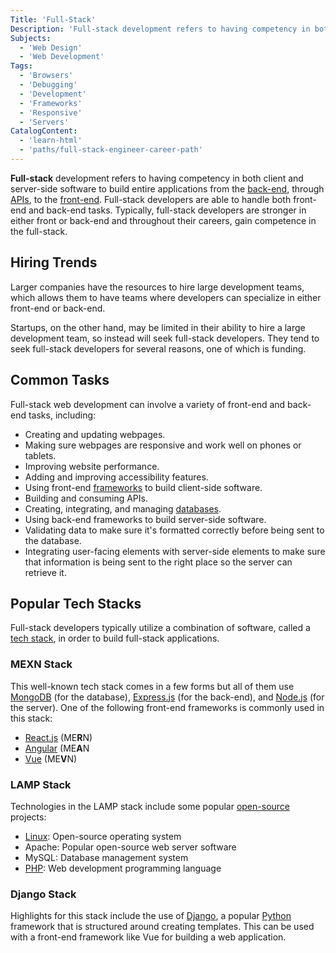 ```yaml
---
Title: 'Full-Stack'
Description: 'Full-stack development refers to having competency in both client and server-side software.'
Subjects:
  - 'Web Design'
  - 'Web Development'
Tags:
  - 'Browsers'
  - 'Debugging'
  - 'Development'
  - 'Frameworks'
  - 'Responsive'
  - 'Servers'
CatalogContent:
  - 'learn-html'
  - 'paths/full-stack-engineer-career-path'
---
```


**Full-stack** development refers to having competency in both client and server-side software to build entire applications from the [back-end](https://www.codecademy.com/resources/docs/general/back-end), through [APIs](https://www.codecademy.com/resources/docs/general/api), to the [front-end](https://www.codecademy.com/resources/docs/general/front-end). Full-stack developers are able to handle both front-end and back-end tasks. Typically, full-stack developers are stronger in either front or back-end and throughout their careers, gain competence in the full-stack.

## Hiring Trends

Larger companies have the resources to hire large development teams, which allows them to have teams where developers can specialize in either front-end or back-end.

Startups, on the other hand, may be limited in their ability to hire a large development team, so instead will seek full-stack developers. They tend to seek full-stack developers for several reasons, one of which is funding.

## Common Tasks

Full-stack web development can involve a variety of front-end and back-end tasks, including:

- Creating and updating webpages.
- Making sure webpages are responsive and work well on phones or tablets.
- Improving website performance.
- Adding and improving accessibility features.
- Using front-end [frameworks](https://www.codecademy.com/resources/docs/general/framework) to build client-side software.
- Building and consuming APIs.
- Creating, integrating, and managing [databases](https://www.codecademy.com/resources/docs/general/database).
- Using back-end frameworks to build server-side software.
- Validating data to make sure it's formatted correctly before being sent to the database.
- Integrating user-facing elements with server-side elements to make sure that information is being sent to the right place so the server can retrieve it.

## Popular Tech Stacks

Full-stack developers typically utilize a combination of software, called a [tech stack](https://www.codecademy.com/resources/docs/general/tech-stack), in order to build full-stack applications.

### MEXN Stack

This well-known tech stack comes in a few forms but all of them use [MongoDB](https://www.codecademy.com/learn/learn-mongodb) (for the database), [Express.js](https://www.codecademy.com/resources/docs/open-source/express) (for the back-end), and [Node.js](https://www.codecademy.com/resources/docs/open-source/node-js) (for the server). One of the following front-end frameworks is commonly used in this stack:

- [React.js](https://www.codecademy.com/resources/docs/react) (ME**R**N)
- [Angular](https://www.codecademy.com/resources/docs/open-source/angular) (ME**A**N
- [Vue](https://www.codecademy.com/learn/learn-vue-js) (ME**V**N)

### LAMP Stack

Technologies in the LAMP stack include some popular [open-source](https://www.codecademy.com/resources/docs/open-source) projects:

- [Linux](https://www.codecademy.com/resources/docs/open-source/linux): Open-source operating system
- Apache: Popular open-source web server software
- MySQL: Database management system
- [PHP](https://www.codecademy.com/resources/docs/php): Web development programming language

### Django Stack

Highlights for this stack include the use of [Django](https://www.codecademy.com/learn/paths/build-python-web-apps-with-django), a popular [Python](https://www.codecademy.com/resources/docs/python) framework that is structured around creating templates. This can be used with a front-end framework like Vue for building a web application.
